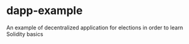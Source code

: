 # dapp-example

An example of decentralized application for elections in order to learn Solidity basics
